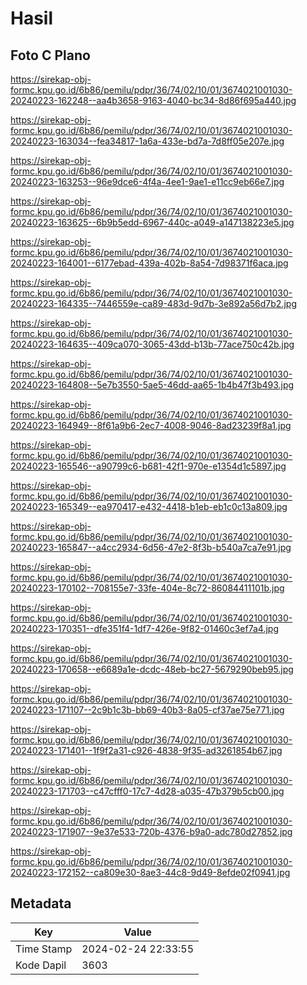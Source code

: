 # Hasil

## Foto C Plano

https://sirekap-obj-formc.kpu.go.id/6b86/pemilu/pdpr/36/74/02/10/01/3674021001030-20240223-162248--aa4b3658-9163-4040-bc34-8d86f695a440.jpg

https://sirekap-obj-formc.kpu.go.id/6b86/pemilu/pdpr/36/74/02/10/01/3674021001030-20240223-163034--fea34817-1a6a-433e-bd7a-7d8ff05e207e.jpg

https://sirekap-obj-formc.kpu.go.id/6b86/pemilu/pdpr/36/74/02/10/01/3674021001030-20240223-163253--96e9dce6-4f4a-4ee1-9ae1-e11cc9eb66e7.jpg

https://sirekap-obj-formc.kpu.go.id/6b86/pemilu/pdpr/36/74/02/10/01/3674021001030-20240223-163625--6b9b5edd-6967-440c-a049-a147138223e5.jpg

https://sirekap-obj-formc.kpu.go.id/6b86/pemilu/pdpr/36/74/02/10/01/3674021001030-20240223-164001--6177ebad-439a-402b-8a54-7d98371f6aca.jpg

https://sirekap-obj-formc.kpu.go.id/6b86/pemilu/pdpr/36/74/02/10/01/3674021001030-20240223-164335--7446559e-ca89-483d-9d7b-3e892a56d7b2.jpg

https://sirekap-obj-formc.kpu.go.id/6b86/pemilu/pdpr/36/74/02/10/01/3674021001030-20240223-164635--409ca070-3065-43dd-b13b-77ace750c42b.jpg

https://sirekap-obj-formc.kpu.go.id/6b86/pemilu/pdpr/36/74/02/10/01/3674021001030-20240223-164808--5e7b3550-5ae5-46dd-aa65-1b4b47f3b493.jpg

https://sirekap-obj-formc.kpu.go.id/6b86/pemilu/pdpr/36/74/02/10/01/3674021001030-20240223-164949--8f61a9b6-2ec7-4008-9046-8ad23239f8a1.jpg

https://sirekap-obj-formc.kpu.go.id/6b86/pemilu/pdpr/36/74/02/10/01/3674021001030-20240223-165546--a90799c6-b681-42f1-970e-e1354d1c5897.jpg

https://sirekap-obj-formc.kpu.go.id/6b86/pemilu/pdpr/36/74/02/10/01/3674021001030-20240223-165349--ea970417-e432-4418-b1eb-eb1c0c13a809.jpg

https://sirekap-obj-formc.kpu.go.id/6b86/pemilu/pdpr/36/74/02/10/01/3674021001030-20240223-165847--a4cc2934-6d56-47e2-8f3b-b540a7ca7e91.jpg

https://sirekap-obj-formc.kpu.go.id/6b86/pemilu/pdpr/36/74/02/10/01/3674021001030-20240223-170102--708155e7-33fe-404e-8c72-86084411101b.jpg

https://sirekap-obj-formc.kpu.go.id/6b86/pemilu/pdpr/36/74/02/10/01/3674021001030-20240223-170351--dfe351f4-1df7-426e-9f82-01460c3ef7a4.jpg

https://sirekap-obj-formc.kpu.go.id/6b86/pemilu/pdpr/36/74/02/10/01/3674021001030-20240223-170658--e6689a1e-dcdc-48eb-bc27-5679290beb95.jpg

https://sirekap-obj-formc.kpu.go.id/6b86/pemilu/pdpr/36/74/02/10/01/3674021001030-20240223-171107--2c9b1c3b-bb69-40b3-8a05-cf37ae75e771.jpg

https://sirekap-obj-formc.kpu.go.id/6b86/pemilu/pdpr/36/74/02/10/01/3674021001030-20240223-171401--1f9f2a31-c926-4838-9f35-ad3261854b67.jpg

https://sirekap-obj-formc.kpu.go.id/6b86/pemilu/pdpr/36/74/02/10/01/3674021001030-20240223-171703--c47cfff0-17c7-4d28-a035-47b379b5cb00.jpg

https://sirekap-obj-formc.kpu.go.id/6b86/pemilu/pdpr/36/74/02/10/01/3674021001030-20240223-171907--9e37e533-720b-4376-b9a0-adc780d27852.jpg

https://sirekap-obj-formc.kpu.go.id/6b86/pemilu/pdpr/36/74/02/10/01/3674021001030-20240223-172152--ca809e30-8ae3-44c8-9d49-8efde02f0941.jpg


## Metadata

| Key        | Value               |
| ---------- | ------------------- |
| Time Stamp | 2024-02-24 22:33:55 |
| Kode Dapil | 3603                |



